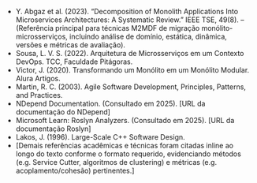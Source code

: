 - Y. Abgaz et al. (2023). “Decomposition of Monolith Applications Into Microservices Architectures: A Systematic Review.” IEEE TSE, 49(8). – (Referência principal para técnicas M2MDF de migração monólito-microsserviços, incluindo análise de domínio, estática, dinâmica, versões e métricas de avaliação).
- Sousa, L. V. S. (2022). Arquitetura de Microsserviços em um Contexto DevOps. TCC, Faculdade Pitágoras.
- Victor, J. (2020). Transformando um Monólito em um Monólito Modular. Alura Artigos.
- Martin, R. C. (2003). Agile Software Development, Principles, Patterns, and Practices.
- NDepend Documentation. (Consultado em 2025). [URL da documentação do NDepend]
- Microsoft Learn: Roslyn Analyzers. (Consultado em 2025). [URL da documentação Roslyn]
- Lakos, J. (1996). Large-Scale C++ Software Design.
- [Demais referências acadêmicas e técnicas foram citadas inline ao longo do texto conforme o formato requerido, evidenciando métodos (e.g. Service Cutter, algoritmos de clustering) e métricas (e.g. acoplamento/cohesão) pertinentes.]
